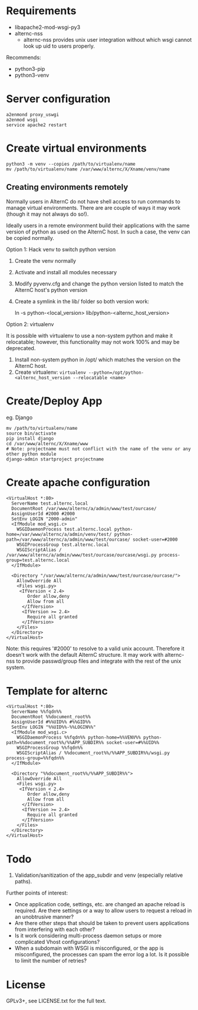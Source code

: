 # Requirements

* libapache2-mod-wsgi-py3
* alternc-nss
  * alternc-nss provides unix user integration without which wsgi cannot look up
  uid to users properly.

Recommends:

* python3-pip
* python3-venv

# Server configuration

    a2enmond proxy_uswgi
    a2enmod wsgi
    service apache2 restart

# Create virtual environments

    python3 -m venv --copies /path/to/virtualenv/name
    mv /path/to/virtualenv/name /var/www/alternc/X/Xname/venv/name

## Creating environments remotely

Normally users in AlternC do not have shell access to run commands to manage
virtual environments. There are are couple of ways it may work (though it may
not always do so!).

Ideally users in a remote environment build their applications with the same
version of python as used on the AlternC host. In such a case, the venv can be
copied normally.

Option 1: Hack venv to switch python version

1. Create the venv normally
2. Activate and install all modules necessary
3. Modify pyvenv.cfg and change the python version listed to match the AlternC
host's python version
4. Create a symlink in the lib/ folder so both version work:

    ln -s python-<local_version> lib/python-<alternc_host_version>


Option 2: virtualenv

It is possible with virtualenv to use a non-system python and make it
relocatable; however, this functionality may not work 100% and may be
deprecated.

1. Install non-system python in /opt/ which matches the version on the AlternC
host.
2. Create virtualenv: `virtualenv --python=/opt/python-<alternc_host_version --relocatable <name>`

# Create/Deploy App

eg. Django

    mv /path/to/virtualenv/name
    source bin/activate
    pip install django
    cd /var/www/alternc/X/Xname/www
    # Note: projectname must not conflict with the name of the venv or any other python module
    django-admin startproject projectname

# Create apache configuration

    <VirtualHost *:80>
      ServerName test.alternc.local
      DocumentRoot /var/www/alternc/a/admin/www/test/ourcase/
      AssignUserId #2000 #2000
      SetEnv LOGIN "2000-admin"
      <IfModule mod_wsgi.c>
        WSGIDaemonProcess test.alternc.local python-home=/var/www/alternc/a/admin/venv/test/ python-path=/var/www/alternc/a/admin/www/test/ourcase/ socket-user=#2000
        WSGIProcessGroup test.alternc.local
        WSGIScriptAlias / /var/www/alternc/a/admin/www/test/ourcase/ourcase/wsgi.py process-group=test.alternc.local
      </IfModule>

      <Directory "/var/www/alternc/a/admin/www/test/ourcase/ourcase/">
        AllowOverride All
        <Files wsgi.py>
         <IfVersion < 2.4>
            Order allow,deny
            Allow from all
          </IfVersion>
          <IfVersion >= 2.4>
            Require all granted
          </IfVersion>
        </Files>
      </Directory>
    </VirtualHost>

Note: this requires '#2000' to resolve to a valid unix account. Therefore it doesn't work with the default AlternC structure. It may work with alternc-nss to provide passwd/group files and integrate with the rest of the unix system.

# Template for alternc

    <VirtualHost *:80>
      ServerName %%fqdn%%
      DocumentRoot %%document_root%%
      AssignUserId #%%UID%% #%%GID%%
      SetEnv LOGIN "%%UID%%-%%LOGIN%%"
      <IfModule mod_wsgi.c>
        WSGIDaemonProcess %%fqdn%% python-home=%%VENV%% python-path=%%document_root%%/%%APP_SUBDIR%% socket-user=#%%UID%%
        WSGIProcessGroup %%fqdn%%
        WSGIScriptAlias / %%document_root%%/%%APP_SUBDIR%%/wsgi.py process-group=%%fqdn%%
      </IfModule>

      <Directory "%%document_root%%/%%APP_SUBDIR%%">
        AllowOverride All
        <Files wsgi.py>
         <IfVersion < 2.4>
            Order allow,deny
            Allow from all
          </IfVersion>
          <IfVersion >= 2.4>
            Require all granted
          </IfVersion>
        </Files>
      </Directory>
    </VirtualHost>

# Todo

1. Validation/sanitization of the app_subdir and venv (especially relative paths).

Further points of interest:

* Once application code, settings, etc. are changed an apache reload is required.
  Are there settings or a way to allow users to request a reload in an unobtrusive
  manner?
* Are there other steps that should be taken to prevent users applications from
  interfering with each other?
* Is it work considering multi-process daemon setups or more complicated Vhost
  configurations?
* When a subdomain with WSGI is misconfigured, or the app is misconfigured, the
  processes can spam the error log a lot. Is it possible to limit the number of
  retries?

# License

GPLv3+, see LICENSE.txt for the full text.
